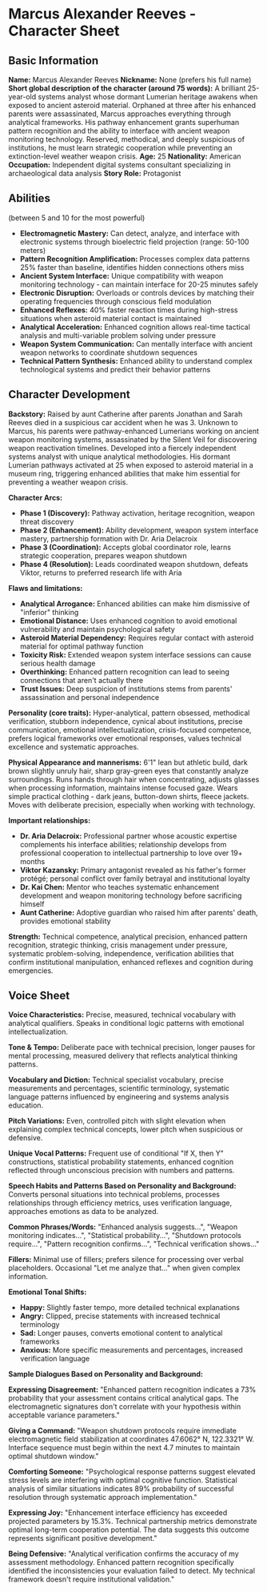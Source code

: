 # Marcus Alexander Reeves - Character Sheet

## Basic Information
**Name:** Marcus Alexander Reeves
**Nickname:** None (prefers his full name)
**Short global description of the character (around 75 words):** A brilliant 25-year-old systems analyst whose dormant Lumerian heritage awakens when exposed to ancient asteroid material. Orphaned at three after his enhanced parents were assassinated, Marcus approaches everything through analytical frameworks. His pathway enhancement grants superhuman pattern recognition and the ability to interface with ancient weapon monitoring technology. Reserved, methodical, and deeply suspicious of institutions, he must learn strategic cooperation while preventing an extinction-level weather weapon crisis.
**Age:** 25
**Nationality:** American
**Occupation:** Independent digital systems consultant specializing in archaeological data analysis
**Story Role:** Protagonist

## Abilities
(between 5 and 10 for the most powerful)
- **Electromagnetic Mastery:** Can detect, analyze, and interface with electronic systems through bioelectric field projection (range: 50-100 meters)
- **Pattern Recognition Amplification:** Processes complex data patterns 25% faster than baseline, identifies hidden connections others miss
- **Ancient System Interface:** Unique compatibility with weapon monitoring technology - can maintain interface for 20-25 minutes safely
- **Electronic Disruption:** Overloads or controls devices by matching their operating frequencies through conscious field modulation
- **Enhanced Reflexes:** 40% faster reaction times during high-stress situations when asteroid material contact is maintained
- **Analytical Acceleration:** Enhanced cognition allows real-time tactical analysis and multi-variable problem solving under pressure
- **Weapon System Communication:** Can mentally interface with ancient weapon networks to coordinate shutdown sequences
- **Technical Pattern Synthesis:** Enhanced ability to understand complex technological systems and predict their behavior patterns

## Character Development
**Backstory:** Raised by aunt Catherine after parents Jonathan and Sarah Reeves died in a suspicious car accident when he was 3. Unknown to Marcus, his parents were pathway-enhanced Lumerians working on ancient weapon monitoring systems, assassinated by the Silent Veil for discovering weapon reactivation timelines. Developed into a fiercely independent systems analyst with unique analytical methodologies. His dormant Lumerian pathways activated at 25 when exposed to asteroid material in a museum ring, triggering enhanced abilities that make him essential for preventing a weather weapon crisis.

**Character Arcs:** 
- **Phase 1 (Discovery):** Pathway activation, heritage recognition, weapon threat discovery
- **Phase 2 (Enhancement):** Ability development, weapon system interface mastery, partnership formation with Dr. Aria Delacroix
- **Phase 3 (Coordination):** Accepts global coordinator role, learns strategic cooperation, prepares weapon shutdown
- **Phase 4 (Resolution):** Leads coordinated weapon shutdown, defeats Viktor, returns to preferred research life with Aria

**Flaws and limitations:** 
- **Analytical Arrogance:** Enhanced abilities can make him dismissive of "inferior" thinking
- **Emotional Distance:** Uses enhanced cognition to avoid emotional vulnerability and maintain psychological safety
- **Asteroid Material Dependency:** Requires regular contact with asteroid material for optimal pathway function
- **Toxicity Risk:** Extended weapon system interface sessions can cause serious health damage
- **Overthinking:** Enhanced pattern recognition can lead to seeing connections that aren't actually there
- **Trust Issues:** Deep suspicion of institutions stems from parents' assassination and personal independence

**Personality (core traits):** Hyper-analytical, pattern obsessed, methodical verification, stubborn independence, cynical about institutions, precise communication, emotional intellectualization, crisis-focused competence, prefers logical frameworks over emotional responses, values technical excellence and systematic approaches.

**Physical Appearance and mannerisms:** 6'1" lean but athletic build, dark brown slightly unruly hair, sharp gray-green eyes that constantly analyze surroundings. Runs hands through hair when concentrating, adjusts glasses when processing information, maintains intense focused gaze. Wears simple practical clothing - dark jeans, button-down shirts, fleece jackets. Moves with deliberate precision, especially when working with technology.

**Important relationships:**
- **Dr. Aria Delacroix:** Professional partner whose acoustic expertise complements his interface abilities; relationship develops from professional cooperation to intellectual partnership to love over 19+ months
- **Viktor Kazansky:** Primary antagonist revealed as his father's former protégé; personal conflict over family betrayal and institutional loyalty
- **Dr. Kai Chen:** Mentor who teaches systematic enhancement development and weapon monitoring technology before sacrificing himself
- **Aunt Catherine:** Adoptive guardian who raised him after parents' death, provides emotional stability

**Strength:** Technical competence, analytical precision, enhanced pattern recognition, strategic thinking, crisis management under pressure, systematic problem-solving, independence, verification abilities that confirm institutional manipulation, enhanced reflexes and cognition during emergencies.

## Voice Sheet
**Voice Characteristics:** Precise, measured, technical vocabulary with analytical qualifiers. Speaks in conditional logic patterns with emotional intellectualization.

**Tone & Tempo:** Deliberate pace with technical precision, longer pauses for mental processing, measured delivery that reflects analytical thinking patterns.

**Vocabulary and Diction:** Technical specialist vocabulary, precise measurements and percentages, scientific terminology, systematic language patterns influenced by engineering and systems analysis education.

**Pitch Variations:** Even, controlled pitch with slight elevation when explaining complex technical concepts, lower pitch when suspicious or defensive.

**Unique Vocal Patterns:** Frequent use of conditional "If X, then Y" constructions, statistical probability statements, enhanced cognition reflected through unconscious precision with numbers and patterns.

**Speech Habits and Patterns Based on Personality and Background:** Converts personal situations into technical problems, processes relationships through efficiency metrics, uses verification language, approaches emotions as data to be analyzed.

**Common Phrases/Words:** "Enhanced analysis suggests...", "Weapon monitoring indicates...", "Statistical probability...", "Shutdown protocols require...", "Pattern recognition confirms...", "Technical verification shows..."

**Fillers:** Minimal use of fillers; prefers silence for processing over verbal placeholders. Occasional "Let me analyze that..." when given complex information.

**Emotional Tonal Shifts:** 
- **Happy:** Slightly faster tempo, more detailed technical explanations
- **Angry:** Clipped, precise statements with increased technical terminology
- **Sad:** Longer pauses, converts emotional content to analytical frameworks
- **Anxious:** More specific measurements and percentages, increased verification language

**Sample Dialogues Based on Personality and Background:**

**Expressing Disagreement:** "Enhanced pattern recognition indicates a 73% probability that your assessment contains critical analytical gaps. The electromagnetic signatures don't correlate with your hypothesis within acceptable variance parameters."

**Giving a Command:** "Weapon shutdown protocols require immediate electromagnetic field stabilization at coordinates 47.6062° N, 122.3321° W. Interface sequence must begin within the next 4.7 minutes to maintain optimal shutdown window."

**Comforting Someone:** "Psychological response patterns suggest elevated stress levels are interfering with optimal cognitive function. Statistical analysis of similar situations indicates 89% probability of successful resolution through systematic approach implementation."

**Expressing Joy:** "Enhancement interface efficiency has exceeded projected parameters by 15.3%. Technical partnership metrics demonstrate optimal long-term cooperation potential. The data suggests this outcome represents significant positive development."

**Being Defensive:** "Analytical verification confirms the accuracy of my assessment methodology. Enhanced pattern recognition specifically identified the inconsistencies your evaluation failed to detect. My technical framework doesn't require institutional validation."